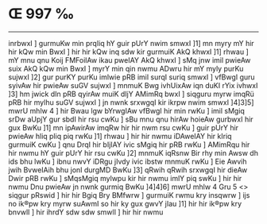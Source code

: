 # Œ 997 ‰
---
inrbwxI ] gurmuKw min prqIiq hY guir pUrY nwim smwxI ]1] mn myry mY
hir hir kQw min BwxI ] hir hir kQw inq sdw kir gurmuiK AkQ
khwxI ]1] rhwau ] mY mnu qnu Koij FMFoilAw ikau pweIAY AkQ khwxI ]
sMq jnw imil pwieAw suix AkQ kQw min BwxI ] myrY min qin nwmu
ADwru hir mY myly purKu sujwxI ]2] gur purKY purKu imlwie pRB imil surqI
suriq smwxI ] vfBwgI guru syivAw hir pwieAw suGV sujwxI ] mnmuK
Bwg ivhUixAw iqn duKI rYix ivhwxI ]3] hm jwick dIn pRB qyirAw muiK
dIjY AMimRq bwxI ] siqguru myrw imqRü pRB hir mylhu suGV sujwxI ] jn
nwnk srxwgqI kir ikrpw nwim smwxI ]4]3]5] mwrU mhlw 4 ] hir
Bwau lgw bYrwgIAw vfBwgI hir min rwKu ] imil sMgiq srDw aUpjY gur
sbdI hir rsu cwKu ] sBu mnu qnu hirAw hoieAw gurbwxI hir gux BwKu
]1] mn ipAwirAw imqRw hir hir nwm rsu cwKu ] guir pUrY hir pwieAw
hliq pliq piq rwKu ]1] rhwau ] hir hir nwmu iDAweIAY hir kIriq
gurmuiK cwKu ] qnu DrqI hir bIjIAY ivic sMgiq hir pRB rwKu ] AMimRqu
hir hir nwmu hY guir pUrY hir rsu cwKu ]2] mnmuK iqRsnw Bir rhy min
Awsw dh ids bhu lwKu ] ibnu nwvY iDRgu jIvdy ivic ibstw mnmuK rwKu ]
Eie Awvih jwih BvweIAih bhu jonI durgMD BwKu ]3] qRwih qRwih
srxwgqI hir dieAw Dwir pRB rwKu ] sMqsMgiq mylwpu kir hir nwmu imlY
piq swKu ] hir hir nwmu Dnu pwieAw jn nwnk gurmiq BwKu ]4]4]6]
mwrU mhlw 4 Gru 5
<> siqgur pRswid ]
hir hir Bgiq Bry BMfwrw ] gurmuiK rwmu kry insqwrw ] ijs no ik®pw kry
myrw suAwmI so hir ky gux gwvY jIau ]1] hir hir ik®pw kry bnvwlI ]
hir ihrdY sdw sdw smwlI ] hir hir nwmu
####
